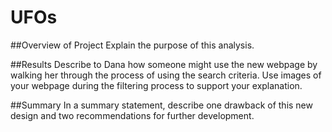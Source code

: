# UFOs

##Overview of Project
Explain the purpose of this analysis.

##Results
Describe to Dana how someone might use the new webpage by walking her through the process of using the search criteria. Use images of your webpage during the filtering process to support your explanation.

##Summary
In a summary statement, describe one drawback of this new design and two recommendations for further development.
